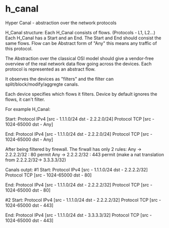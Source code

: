 # h_canal
Hyper Canal - abstraction over the network protocols

H_Canal structure:
Each H_Canal consists of flows. (Protocols - L1, L2...)
Each H_Canal has a Start and an End.
The Start and End should consist the same flows.
Flow can be Abstract form of "Any" this means any traffic of this protocol.

The Abstraction over the classical OSI model should give a vendor-free overview of the real network data flow
going across the devices.
Each protocol is represented as an abstract flow.


It observes the devices as "filters" and the filter can split/block/modify/aggregte canals.

 
Each device specifies which flows it filters. 
Device by default ignores the flows, it can't filter.

For example H_Canal:

Start:
Protocol IPv4 [src - 1.1.1.0/24
               dst - 2.2.2.0/24]
Protocol TCP [src - 1024-65000
              dst - Any]

End:
Protocol IPv4 [src - 1.1.1.0/24
               dst - 2.2.2.0/24]
Protocol TCP [src - 1024-65000
              dst - Any]

After being filtered by firewall.
The firwall has only 2 rules:
Any -> 2.2.2.2/32 : 80 permit
Any -> 2.2.2.2/32 : 443 permit (make a nat translation from 2.2.2.2/32-> 3.3.3.3/32)

Canals outpt:
#1
Start:
Protocol IPv4 [src - 1.1.1.0/24
               dst - 2.2.2.2/32]
Protocol TCP [src - 1024-65000
              dst - 80]

End:
Protocol IPv4 [src - 1.1.1.0/24
               dst - 2.2.2.2/32]
Protocol TCP [src - 1024-65000
              dst - 80]

#2
Start:
Protocol IPv4 [src - 1.1.1.0/24
               dst - 2.2.2.2/32]
Protocol TCP [src - 1024-65000
              dst - 443]

End:
Protocol IPv4 [src - 1.1.1.0/24
               dst - 3.3.3.3/32]
Protocol TCP [src - 1024-65000
              dst - 443]
